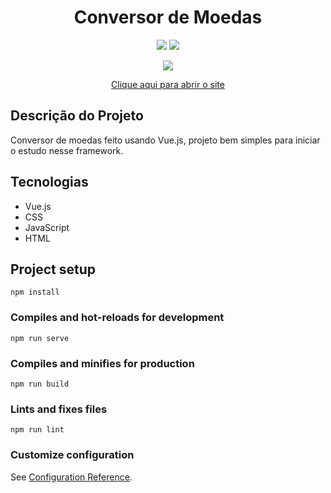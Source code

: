 <h1 align="center">Conversor de Moedas</h1>
<p align="center">
  <img src="https://img.shields.io/github/license/ThiagosousaDEV/ConversorDeMoedas">
  <img src="http://img.shields.io/static/v1?label=status&message=concluido&color=GREEN&style=flat"/>
</p>

<p align="center">
<img src="https://blogger.googleusercontent.com/img/a/AVvXsEgEr0UL04VUXnmtKK2BGpE8HM_oiQ5mF2emdxP7ifP_Dmr_XOayJR4tu0JBOG1JuzNrxlwV5fMgvCEChk9IKKguDHmDqIx_9_G3bee7ORRrEPzU2V6q8I_jrGI7ZjgxX5kMRkWpkqRzwWf-rZvFAVIgERjFeENAEvnz0mj_UIEgp1vLnxUE7hiI8Ll5-w">
</p>
<p align="center">
  <a href="https://conversor-vue-js.herokuapp.com/" target="_blank">Clique aqui para abrir o site</a>
</p>

## Descrição do Projeto
Conversor de moedas feito usando Vue.js, projeto bem simples para iniciar o estudo nesse framework.

## Tecnologias
- Vue.js
- CSS
- JavaScript
- HTML

## Project setup
```
npm install
```

### Compiles and hot-reloads for development
```
npm run serve
```

### Compiles and minifies for production
```
npm run build
```

### Lints and fixes files
```
npm run lint
```

### Customize configuration
See [Configuration Reference](https://cli.vuejs.org/config/).
